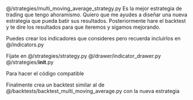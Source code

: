 @/strategies/multi_moving_average_strategy.py Es la mejor estrategia de trading que tengo ahoramismo. Quiero que me ayudes a diseñar una nueva estrategia que pueda batir sus resultados. Posteriormente hare el backtest y te dire los resultados para que iteremos y sigamos mejorando.

Puedes crear los indicadores que consideres pero recuerda incluirlos en @/indicators.py

Fijate en @/strategies/strategy.py @/drawer/indicator_drawer.py @/strategies/__init__.py 

Para hacer el código compatible

Finalmente crea un backtest similar al de @/backtests/backtest_multi_moving_average.py con la nueva estrategia